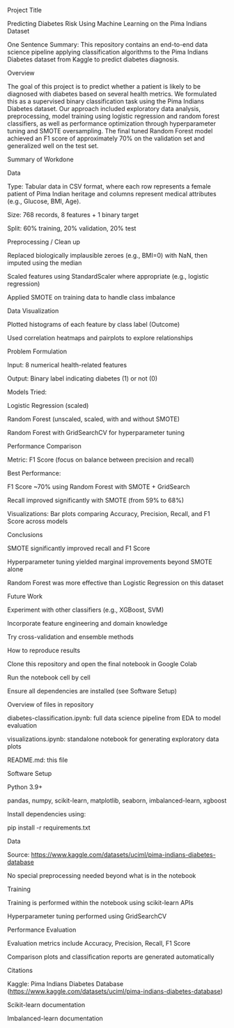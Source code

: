

Project Title

Predicting Diabetes Risk Using Machine Learning on the Pima Indians Dataset

One Sentence Summary: This repository contains an end-to-end data science pipeline applying classification algorithms to the Pima Indians Diabetes dataset from Kaggle to predict diabetes diagnosis.

Overview

The goal of this project is to predict whether a patient is likely to be diagnosed with diabetes based on several health metrics. We formulated this as a supervised binary classification task using the Pima Indians Diabetes dataset. Our approach included exploratory data analysis, preprocessing, model training using logistic regression and random forest classifiers, as well as performance optimization through hyperparameter tuning and SMOTE oversampling. The final tuned Random Forest model achieved an F1 score of approximately 70% on the validation set and generalized well on the test set.

Summary of Workdone

Data

Type: Tabular data in CSV format, where each row represents a female patient of Pima Indian heritage and columns represent medical attributes (e.g., Glucose, BMI, Age).

Size: 768 records, 8 features + 1 binary target

Split: 60% training, 20% validation, 20% test

Preprocessing / Clean up

Replaced biologically implausible zeroes (e.g., BMI=0) with NaN, then imputed using the median

Scaled features using StandardScaler where appropriate (e.g., logistic regression)

Applied SMOTE on training data to handle class imbalance

Data Visualization

Plotted histograms of each feature by class label (Outcome)

Used correlation heatmaps and pairplots to explore relationships

Problem Formulation

Input: 8 numerical health-related features

Output: Binary label indicating diabetes (1) or not (0)

Models Tried:

Logistic Regression (scaled)

Random Forest (unscaled, scaled, with and without SMOTE)

Random Forest with GridSearchCV for hyperparameter tuning

Performance Comparison

Metric: F1 Score (focus on balance between precision and recall)

Best Performance:

F1 Score ~70% using Random Forest with SMOTE + GridSearch

Recall improved significantly with SMOTE (from 59% to 68%)

Visualizations: Bar plots comparing Accuracy, Precision, Recall, and F1 Score across models

Conclusions

SMOTE significantly improved recall and F1 Score

Hyperparameter tuning yielded marginal improvements beyond SMOTE alone

Random Forest was more effective than Logistic Regression on this dataset

Future Work

Experiment with other classifiers (e.g., XGBoost, SVM)

Incorporate feature engineering and domain knowledge

Try cross-validation and ensemble methods

How to reproduce results

Clone this repository and open the final notebook in Google Colab

Run the notebook cell by cell

Ensure all dependencies are installed (see Software Setup)

Overview of files in repository

diabetes-classification.ipynb: full data science pipeline from EDA to model evaluation

visualizations.ipynb: standalone notebook for generating exploratory data plots

README.md: this file

Software Setup

Python 3.9+

pandas, numpy, scikit-learn, matplotlib, seaborn, imbalanced-learn, xgboost

Install dependencies using:

pip install -r requirements.txt

Data

Source: https://www.kaggle.com/datasets/uciml/pima-indians-diabetes-database

No special preprocessing needed beyond what is in the notebook

Training

Training is performed within the notebook using scikit-learn APIs

Hyperparameter tuning performed using GridSearchCV

Performance Evaluation

Evaluation metrics include Accuracy, Precision, Recall, F1 Score

Comparison plots and classification reports are generated automatically

Citations

Kaggle: Pima Indians Diabetes Database (https://www.kaggle.com/datasets/uciml/pima-indians-diabetes-database)

Scikit-learn documentation

Imbalanced-learn documentation

